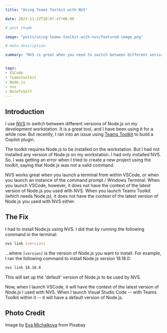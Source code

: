 ```yaml
---
title: "Using Teams Toolkit with NVS"

date: 2023-11-22T10:07:47+06:00

# post thumb

image: "posts/using-teams-toolkit-with-nvs/featured-image.png"

# meta description

summary: "NVS is great when you need to switch between different versions of Node.js within a VSCode project. But Teams Toolkit needs a default version of Node.js installed -- before you start your project. Here is how I fix it."


tags:
- VSCode
- TeamsToolkit
- Node.js
- nvs
- NoteToSelf
---
```


## Introduction

I use [NVS](https://github.com/jasongin/nvs) to switch between different versions of Node.js on my development workstation. It is a great tool, and I have been using it for a while now. But recently, I ran into an issue using [Teams Toolkit](https://aka.ms/teams-toolkit) to build a Copilot plugin.

The toolkit requires Node.js to be installed on the workstation. But I had not installed any version of Node.js on my workstation. I had only installed NVS. So, I was getting an error when I tried to create a new project using the toolkit, saying that Node.js was not a valid command.

NVS works great when you launch a terminal from within VSCode, or when you launch an instance of the command prompt / Windows Terminal. When you launch VSCode, however, it does not have the context of the latest version of Node.js you used with NVS. When you launch Teams Toolkit (which needs Node.js), it does not have the context of the latest version of Node.js you used with NVS either.

## The Fix

I had to install Node.js using NVS. I did that by running the following command in the terminal:

```bash
nvs link [version]
```

...where `[version]` is the version of Node.js you want to install. For example, I ran the following command to install Node.js version 18.18.0:

```bash
nvs link 18.18.0
```

This will set up the 'default' version of Node.js to be used by NVS.

Now, when I launch VSCode, it will have the context of the latest version of Node.js I used with NVS. When I launch Visual Studio Code -- with Teams Toolkit within it -- it will have a default version of Node.js.


## Photo Credit

Image by [Eva Michalkova](https://pixabay.com/users/evamichalkova-1091520/?utm_source=link-attribution&utm_medium=referral&utm_campaign=image&utm_content=8368181) from Pixabay
